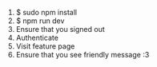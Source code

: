 1. $ sudo npm install
2. $ npm run dev
3. Ensure that you signed out
4. Authenticate 
5. Visit feature page
6. Ensure that you see friendly message :3  
